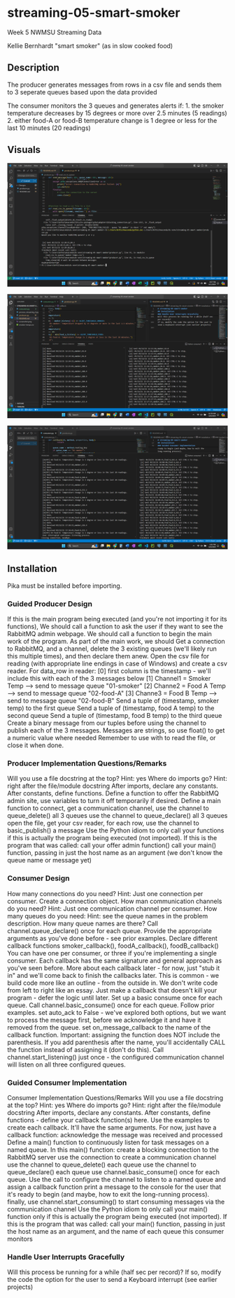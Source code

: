# streaming-05-smart-smoker
Week 5 NWMSU Streaming Data

Kellie Bernhardt
"smart smoker" (as in slow cooked food)

## Description
The producer generates messages from rows in a csv file and sends them to 3 seperate queues based upon the data provided

The consumer monitors the 3 queues and generates alerts if:
    1. the smoker temperature decreases by 15 degrees or more over 2.5 minutes (5 readings)
    2. either food-A or food-B temperature change is 1 degree or less for the last 10 minutes (20 readings)
## Visuals

![alt text](https://github.com/krh5284/streaming-05-smart-smoker/blob/main/screenshot.png)

![alt text](https://github.com/krh5284/streaming-05-smart-smoker/blob/main/consumer_smoker_screenshot.png)

![alt text](https://github.com/krh5284/streaming-05-smart-smoker/blob/main/consumer_food_screenshot.png)

## Installation
Pika must be installed before importing. 

### Guided Producer Design 
If this is the main program being executed (and you're not importing it for its functions),
We should call a function to ask the user if they want to see the RabbitMQ admin webpage.
We should call a function to begin the main work of the program.
As part of the main work, we should
Get a connection to RabbitMQ, and a channel, delete the 3 existing queues (we'll likely run this multiple times), and then declare them anew. 
Open the csv file for reading (with appropriate line endings in case of Windows) and create a csv reader.
For data_row in reader:
[0] first column is the timestamp - we'll include this with each of the 3 messages below
[1] Channel1 = Smoker Temp --> send to message queue "01-smoker"
[2] Channe2 = Food A Temp --> send to message queue "02-food-A"
[3] Channe3 = Food B Temp --> send to message queue "02-food-B"
Send a tuple of (timestamp, smoker temp) to the first queue
Send a tuple of (timestamp, food A temp) to the second queue
Send a tuple of (timestamp, food B temp) to the third queue 
Create a binary message from our tuples before using the channel to publish each of the 3 messages.
Messages are strings, so use float() to get a numeric value where needed
 Remember to use with to read the file, or close it when done.

### Producer Implementation Questions/Remarks
Will you use a file docstring at the top? Hint: yes
Where do imports go? Hint: right after the file/module docstring
After imports, declare any constants.
After constants, define functions.
Define a function to offer the RabbitMQ admin site, use variables to turn it off temporarily if desired.
Define a main function to
connect,
get a communication channel,
use the channel to queue_delete() all 3 queues 
use the channel to queue_declare() all 3 queues
open the file, get your csv reader, for each row, use the channel to basic_publish() a message
Use the Python idiom to only call  your functions if this is actually the program being executed (not imported). 
If this is the program that was called:
call your offer admin function() 
call your main() function, passing in just the host name as an argument (we don't know the queue name or message yet)
### Consumer Design
How many connections do you need? Hint: Just one connection per consumer.
Create a connection object. 
How man communication channels do you need? Hint: Just one communication channel per consumer.
How many queues do you need: Hint: see the queue names in the problem description. How many queue names are there?
Call channel.queue_declare() once for each queue.
Provide the appropriate arguments as you've done before - see prior examples.
Declare different callback functions
smoker_callback(),
foodA_callback(),
foodB_callback()
You can have one per consumer, or three if you're implementing a single consumer.
Each callback has the same signature and general approach as you've seen before.
More about each callback later - for now, just "stub it in" and we'll come back to finish the callbacks later. 
This is common - we build code more like an outline - from the outside in.
We don't write code from left to right like an essay.  Just make a callback that doesn't kill your program - defer the logic until later.
Set up a basic consume once for each queue. 
Call channel.basic_consume() once for each queue.
Follow prior examples.
set auto_ack to False - we've explored both options, but we want to process the message first, before we acknowledge it and have it removed from the queue. 
set on_message_callback to the name of the callback function.
Important: assigning the function does NOT include the parenthesis.
If you add parenthesis after the name, you'll accidentally CALL the function instead of assigning it (don't do this).
Call channel.start_listening() just once - the configured communication channel will listen on all three configured queues. 
### Guided Consumer Implementation
Consumer Implementation Questions/Remarks
Will you use a file docstring at the top? Hint: yes
Where do imports go? Hint: right after the file/module docstring
After imports, declare any constants. 
After constants, define functions - define your callback function(s) here.
Use the examples to create each callback. It'll have the same arguments. For now, just have a callback function:
acknowledge the message was received and processed
Define a main() function to continuously listen for task messages on a named queue.
In this main() function:
create a blocking connection to the RabbitMQ server
use the connection to create a communication channel
use the channel to queue_delete() each queue
use the channel to queue_declare() each queue
use channel.basic_consume() once for each queue. Use the call to configure the channel to listen to a named queue and assign a callback function
print a message to the console for the user that it's ready to begin (and maybe, how to exit the long-running process).
finally, use channel.start_consuming() to start consuming messages via the communication channel
Use the Python idiom to only call  your main() function only if this is actually the program being executed (not imported). 
If this is the program that was called:
call your main() function, passing in just the host name as an argument, and the name of each queue this consumer monitors

### Handle User Interrupts Gracefully
Will this process be running for a while (half sec per record)?
If so, modify the code the option for the user to send a Keyboard interrupt (see earlier projects)
